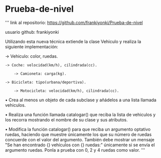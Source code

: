 # Prueba-de-nivel
'''
link al repositorio: https://github.com/frankiyonki/Prueba-de-nivel

usuario github: frankiyonki

Utilizando esta nueva técnica extiende la clase Vehiculo y realiza la siguiente implementación:

-> Vehiculo: color, ruedas.

	-> Coche: velocidad(km/h), cilindrada(cc).
			
		-> Camioneta: carga(kg).
			
	-> Bicicleta: tipo(urbana/deportiva).
			
		-> Motocicleta: velocidad(km/h), cilindrada(cc).
• Crea al menos un objeto de cada subclase y añádelos a una lista llamada vehiculos.

• Realiza una función llamada catalogar() que reciba la lista de vehiculos y los recorra mostrando el nombre de su clase y sus atributos.

• Modifica la función catalogar() para que reciba un argumento optativo ruedas, haciendo que muestre únicamente los que su número de ruedas concuerde con el valor del argumento. También debe mostrar un mensaje "Se han encontrado {} vehículos con {} ruedas:" únicamente si se envía el argumento ruedas. Ponla a prueba con 0, 2 y 4 ruedas como valor.
'''
